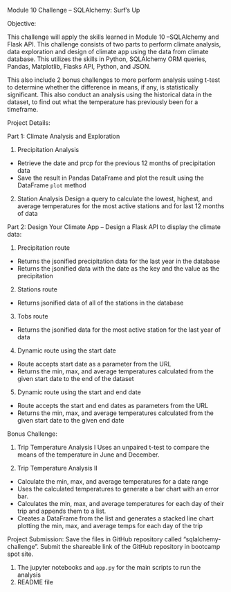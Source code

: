 Module 10 Challenge – SQLAlchemy: Surf’s Up

Objective:

This challenge will apply the skills learned in Module 10 –SQLAlchemy and Flask API. This challenge consists of two parts to perform climate analysis, data exploration and design of climate app using the data from climate database. This utilizes the skills in Python, SQLAlchemy ORM queries, Pandas, Matplotlib, Flasks API, Python, and JSON.

This also include 2 bonus challenges to more perform analysis using t-test to determine whether the difference in means, if any, is statistically significant. This also conduct an analysis using the historical data in the dataset, to find out what the temperature has previously been for a timeframe. 

Project Details:

Part 1: Climate Analysis and Exploration
1.    Precipitation Analysis 
-    Retrieve the date and prcp for the previous 12 months of precipitation data
-    Save the result in Pandas DataFrame and plot the result using the DataFrame `plot` method
2.    Station Analysis 
Design a query to calculate the lowest, highest, and average temperatures for the most active stations and for last 12 months of data

Part 2: Design Your Climate App – Design a Flask API to display the climate data:
1.    Precipitation route
-    Returns the jsonified precipitation data for the last year in the database
-    Returns the jsonified data with the date as the key and the value as the precipitation
2.    Stations route 
-    Returns jsonified data of all of the stations in the database
3.    Tobs route  
-    Returns the jsonified data for the most active station for the last year of data
4.    Dynamic route using the start date 
-    Route accepts start date  as a parameter from the URL 
-    Returns the min, max, and average temperatures calculated from the given start date to the end of the dataset
5.    Dynamic route using  the start and end date 
-    Route accepts the start and end dates as parameters from the URL
-    Returns the min, max, and average temperatures calculated from the given start date to the given end date

Bonus Challenge:
1.    Trip Temperature Analysis I 
    Uses an unpaired t-test to compare the means of the temperature in June and December.

2.    Trip Temperature Analysis II
-    Calculate  the min, max, and average temperatures for a date range 
-    Uses the calculated temperatures to generate a bar chart with an error bar.
-    Calculates the min, max, and average temperatures for each day of their trip and appends them to a list.
-    Creates a DataFrame from the list and generates a stacked line chart plotting the min, max, and average temps for each day of the trip 

Project Submission:
Save the files in GitHub repository called “sqlalchemy-challenge”.  Submit the shareable link of the GitHub repository in bootcamp spot site.
1.    The jupyter notebooks and `app.py` for the main scripts to run the analysis
2.    README file
